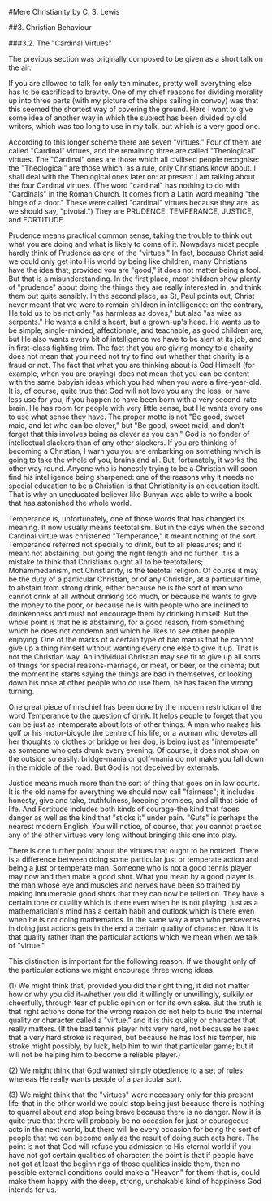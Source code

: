 #Mere Christianity 
by C. S. Lewis

##3. Christian Behaviour

###3.2. The "Cardinal Virtues"
 
The previous section was originally composed to be given as a short talk on the air.

If you are allowed to talk for only ten minutes, pretty well everything else has to be sacrificed to brevity. One of my chief reasons for dividing morality up into three parts (with my picture of the ships sailing in convoy) was that this seemed the shortest way of covering the ground. Here I want to give some idea of another way in which the subject has been divided by old writers, which was too long to use in my talk, but which is a very good one.

According to this longer scheme there are seven "virtues." Four of them are called "Cardinal" virtues, and the remaining three are called "Theological" virtues. The "Cardinal" ones are those which all civilised people recognise: the "Theological" are those which, as a rule, only Christians know about. I shall deal with the Theological ones later on: at present I am talking about the four Cardinal virtues. (The word "cardinal" has nothing to do with "Cardinals" in the Roman Church. It comes from a Latin word meaning "the hinge of a door." These were called "cardinal" virtues because they are, as we should say, "pivotal.") They are PRUDENCE, TEMPERANCE, JUSTICE, and FORTITUDE.

Prudence means practical common sense, taking the trouble to think out what you are doing and what is likely to come of it. Nowadays most people hardly think of Prudence as one of the "virtues." In fact, because Christ said we could only get into His world by being like children, many Christians have the idea that, provided you are "good," it does not matter being a fool. But that is a misunderstanding. In the first place, most children show plenty of "prudence" about doing the things they are really interested in, and think them out quite sensibly. In the second place, as St, Paul points out, Christ never meant that we were to remain children in intelligence: on the contrary, He told us to be not only "as harmless as doves," but also "as wise as serpents." He wants a child's heart, but a grown-up's head. He wants us to be simple, single-minded, affectionate, and teachable, as good children are; but He also wants every bit of intelligence we have to be alert at its job, and in first-class fighting trim. The fact that you are giving money to a charity does not mean that you need not try to find out whether that charity is a fraud or not. The fact that what you are thinking about is God Himself (for example, when you are praying) does not mean that you can be content with the same babyish ideas which you had when you were a five-year-old. It is, of course, quite true that God will not love you any the less, or have less use for you, if you happen to have been born with a very second-rate brain. He has room for people with very little sense, but He wants every one to use what sense they have. The proper motto is not "Be good, sweet maid, and let who can be clever," but "Be good, sweet maid, and don't forget that this involves being as clever as you can." God is no fonder of intellectual slackers than of any other slackers. If you are thinking of becoming a Christian, I warn you you are embarking on something which is going to take the whole of you, brains and all. But, fortunately, it works the other way round. Anyone who is honestly trying to be a Christian will soon find his intelligence being sharpened: one of the reasons why it needs no special education to be a Christian is that Christianity is an education itself. That is why an uneducated believer like Bunyan was able to write a book that has astonished the whole world.

Temperance is, unfortunately, one of those words that has changed its meaning. It now usually means teetotalism. But in the days when the second Cardinal virtue was christened "Temperance," it meant nothing of the sort. Temperance referred not specially to drink, but to all pleasures; and it meant not abstaining, but going the right length and no further. It is a mistake to think that Christians ought all to be teetotallers; Mohammedanism, not Christianity, is the teetotal religion. Of course it may be the duty of a particular Christian, or of any Christian, at a particular time, to abstain from strong drink, either because he is the sort of man who cannot drink at all without drinking too much, or because he wants to give the money to the poor, or because he is with people who are inclined to drunkenness and must not encourage them by drinking himself. But the whole point is that he is abstaining, for a good reason, from something which he does not condemn and which he likes to see other people enjoying. One of the marks of a certain type of bad man is that he cannot give up a thing himself without wanting every one else to give it up. That is not the Christian way. An individual Christian may see fit to give up all sorts of things for special reasons-marriage, or meat, or beer, or the cinema; but the moment he starts saying the things are bad in themselves, or looking down his nose at other people who do use them, he has taken the wrong turning.

One great piece of mischief has been done by the modern restriction of the word Temperance to the question of drink. It helps people to forget that you can be just as intemperate about lots of other things. A man who makes his golf or his motor-bicycle the centre of his life, or a woman who devotes all her thoughts to clothes or bridge or her dog, is being just as "intemperate" as someone who gets drunk every evening. Of course, it does not show on the outside so easily: bridge-mania or golf-mania do not make you fall down in the middle of the road. But God is not deceived by externals.

Justice means much more than the sort of thing that goes on in law courts. It is the old name for everything we should now call "fairness"; it includes honesty, give and take, truthfulness, keeping promises, and all that side of life. And Fortitude includes both kinds of courage-the kind that faces danger as well as the kind that "sticks it" under pain. "Guts" is perhaps the nearest modern English. You will notice, of course, that you cannot practise any of the other virtues very long without bringing this one into play.

There is one further point about the virtues that ought to be noticed. There is a difference between doing some particular just or temperate action and being a just or temperate man. Someone who is not a good tennis player may now and then make a good shot. What you mean by a good player is the man whose eye and muscles and nerves have been so trained by making innumerable good shots that they can now be relied on. They have a certain tone or quality which is there even when he is not playing, just as a mathematician's mind has a certain habit and outlook which is there even when he is not doing mathematics. In the same way a man who perseveres in doing just actions gets in the end a certain quality of character. Now it is that quality rather than the particular actions which we mean when we talk of "virtue."

This distinction is important for the following reason. If we thought only of the particular actions we might encourage three wrong ideas.

(1) We might think that, provided you did the right thing, it did not matter how or why you did it-whether you did it willingly or unwillingly, sulkily or cheerfully, through fear of public opinion or for its own sake. But the truth is that right actions done for the wrong reason do not help to build the internal quality or character called a "virtue," and it is this quality or character that really matters. (If the bad tennis player hits very hard, not because he sees that a very hard stroke is required, but because he has lost his temper, his stroke might possibly, by luck, help him to win that particular game; but it will not be helping him to become a reliable player.)

(2) We might think that God wanted simply obedience to a set of rules: whereas He really wants people of a particular sort.

(3) We might think that the "virtues" were necessary only for this present life-that in the other world we could stop being just because there is nothing to quarrel about and stop being brave because there is no danger. Now it is quite true that there will probably be no occasion for just or courageous acts in the next world, but there will be every occasion for being the sort of people that we can become only as the result of doing such acts here. The point is not that God will refuse you admission to His eternal world if you have not got certain qualities of character: the point is that if people have not got at least the beginnings of those qualities inside them, then no possible external conditions could make a "Heaven" for them-that is, could make them happy with the deep, strong, unshakable kind of happiness God intends for us.
